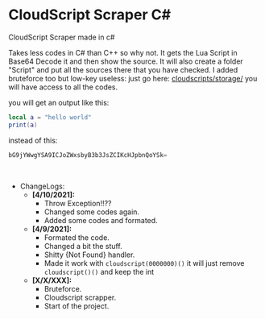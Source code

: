 # CloudScript Scraper C#
CloudScript Scraper made in c#

Takes less codes in C# than C++ so why not. It gets the Lua Script in Base64 Decode it and then show the source. It will also create a folder "Script" and put all the sources there that you have checked. I added bruteforce too but low-key useless: just go here: <a href="https://lynx.rip/dashboard/home/cloudscripts/storage/">cloudscripts/storage/</a> you will have access to all the codes.

you will get an output like this:

```lua example
local a = "hello world"
print(a)
```
instead of this:
```c example
bG9jYWwgYSA9ICJoZWxsbyB3b3JsZCIKcHJpbnQoYSk=
```

</br>

* ChangeLogs:
  * <b>[4/10/2021]:</b>
    * Throw Exception!!??
    * Changed some codes again.
    * Added some codes and formated.
  * <b>[4/9/2021]:</b>
    * Formated the code.
    * Changed a bit the stuff.
    * Shitty {Not Found} handler.
    * Made it work with `cloudscript(0000000)()` it will just remove `cloudscript()()` and keep the int
  * <b>[X/X/XXX]:</b>
    * Bruteforce. 
    * Cloudscript scrapper.
    * Start of the project. 
